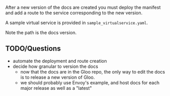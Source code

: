 After a new version of the docs are created you must deploy the manifest and add a route to the service corresponding to the new version.

A sample virtual service is provided in `sample_virtualservice.yaml`.

Note the path is the docs version.


## TODO/Questions
- automate the deployment and route creation
- decide how granular to version the docs
  - now that the docs are in the Gloo repo, the only way to edit the docs is to release a new version of Gloo.
  - we should probably use Envoy's example, and host docs for each major release as well as a "latest"